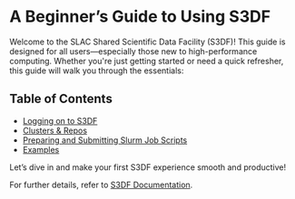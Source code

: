 # A Beginner’s Guide to Using S3DF

Welcome to the SLAC Shared Scientific Data Facility (S3DF)! This guide is designed for all users—especially those new to high-performance computing. Whether you're just getting started or need a quick refresher, this guide will walk you through the essentials:


## Table of Contents
- [Logging on to S3DF](.//logging-on-to-s3df.md)
- [Clusters & Repos](./gettingstarted/clusters-and-repos.md)
- [Preparing and Submitting Slurm Job Scripts](/gettingstarted/preparing-and-submitting-slurm-job-scripts.md)
- [Examples](../examples/)
  
Let’s dive in and make your first S3DF experience smooth and productive!

For further details, refer to [S3DF Documentation](https://s3df.slac.stanford.edu/#/documentation).
